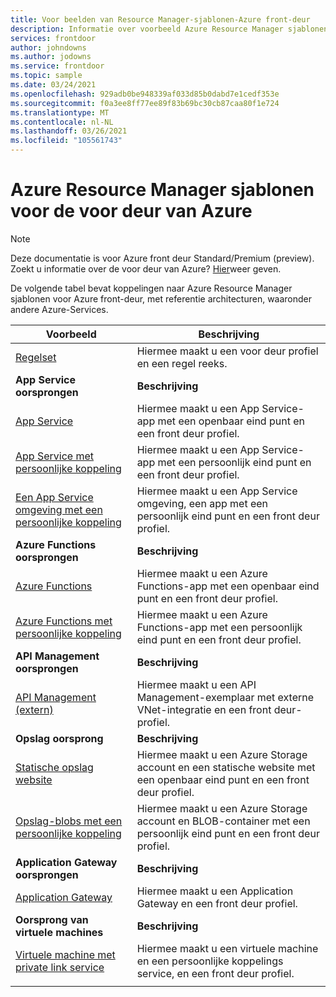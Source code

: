 ```yaml
---
title: Voor beelden van Resource Manager-sjablonen-Azure front-deur
description: Informatie over voorbeeld Azure Resource Manager sjablonen die zijn meegeleverd voor Azure front-deur.
services: frontdoor
author: johndowns
ms.author: jodowns
ms.service: frontdoor
ms.topic: sample
ms.date: 03/24/2021
ms.openlocfilehash: 929adb0be948339af033d85b0dabd7e1cedf353e
ms.sourcegitcommit: f0a3ee8ff77ee89f83b69bc30cb87caa80f1e724
ms.translationtype: MT
ms.contentlocale: nl-NL
ms.lasthandoff: 03/26/2021
ms.locfileid: "105561743"
---
```

# <a name="azure-resource-manager-templates-for-azure-front-door"></a>Azure Resource Manager sjablonen voor de voor deur van Azure

> [!Note]
> Deze documentatie is voor Azure front deur Standard/Premium (preview). Zoekt u informatie over de voor deur van Azure? [Hier](../front-door-overview.md)weer geven.

De volgende tabel bevat koppelingen naar Azure Resource Manager sjablonen voor Azure front-deur, met referentie architecturen, waaronder andere Azure-Services.

| Voorbeeld | Beschrijving |
|-|-|
| [Regelset](https://github.com/Azure/azure-quickstart-templates/tree/master/201-front-door-standard-premium-rule-set/) | Hiermee maakt u een voor deur profiel en een regel reeks.  |
|**App Service oorsprongen**| **Beschrijving** |
| [App Service](https://github.com/Azure/azure-quickstart-templates/tree/master/201-front-door-standard-premium-app-service-public) | Hiermee maakt u een App Service-app met een openbaar eind punt en een front deur profiel.  |
| [App Service met persoonlijke koppeling](https://github.com/Azure/azure-quickstart-templates/tree/master/201-front-door-premium-app-service-private-link) | Hiermee maakt u een App Service-app met een persoonlijk eind punt en een front deur profiel.  |
| [Een App Service omgeving met een persoonlijke koppeling](https://github.com/Azure/azure-quickstart-templates/tree/master/201-front-door-premium-app-service-environment-internal-private-link) | Hiermee maakt u een App Service omgeving, een app met een persoonlijk eind punt en een front deur profiel.  |
|**Azure Functions oorsprongen**| **Beschrijving** |
| [Azure Functions](https://github.com/Azure/azure-quickstart-templates/tree/master/201-front-door-standard-premium-function-public/) | Hiermee maakt u een Azure Functions-app met een openbaar eind punt en een front deur profiel.  |
| [Azure Functions met persoonlijke koppeling](https://github.com/Azure/azure-quickstart-templates/tree/master/201-front-door-premium-function-private-link) | Hiermee maakt u een Azure Functions-app met een persoonlijk eind punt en een front deur profiel.  |
|**API Management oorsprongen**| **Beschrijving** |
| [API Management (extern)](https://github.com/Azure/azure-quickstart-templates/tree/master/201-front-door-standard-premium-api-management-external) | Hiermee maakt u een API Management-exemplaar met externe VNet-integratie en een front deur-profiel.  |
|**Opslag oorsprong**| **Beschrijving** |
| [Statische opslag website](https://github.com/Azure/azure-quickstart-templates/tree/master/201-front-door-standard-premium-storage-static-website) | Hiermee maakt u een Azure Storage account en een statische website met een openbaar eind punt en een front deur profiel.  |
| [Opslag-blobs met een persoonlijke koppeling](https://github.com/Azure/azure-quickstart-templates/tree/master/201-front-door-premium-storage-blobs-private-link) | Hiermee maakt u een Azure Storage account en BLOB-container met een persoonlijk eind punt en een front deur profiel.  |
|**Application Gateway oorsprongen**| **Beschrijving** |
| [Application Gateway](https://github.com/Azure/azure-quickstart-templates/tree/master/201-front-door-standard-premium-application-gateway-public) | Hiermee maakt u een Application Gateway en een front deur profiel. |
|**Oorsprong van virtuele machines**| **Beschrijving** |
| [Virtuele machine met private link service](https://github.com/Azure/azure-quickstart-templates/tree/master/201-front-door-premium-vm-private-link) | Hiermee maakt u een virtuele machine en een persoonlijke koppelings service, en een front deur profiel. |
| | |
